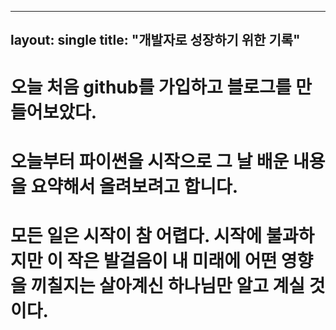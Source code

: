 ----
layout: single
title: "개발자로 성장하기 위한 기록"
----

# 오늘 처음 github를 가입하고 블로그를 만들어보았다.
# 오늘부터 파이썬을 시작으로 그 날 배운 내용을 요약해서 올려보려고 합니다.
# 모든 일은 시작이 참 어렵다. 시작에 불과하지만 이 작은 발걸음이 내 미래에 어떤 영향을 끼칠지는 살아계신 하나님만 알고 계실 것이다.

